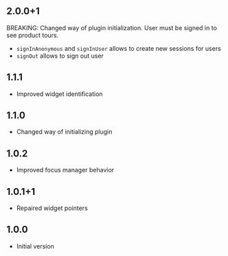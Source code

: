 ## 2.0.0+1
BREAKING: Changed way of plugin initialization. User must be signed in to see product tours.
* `signInAnonymous` and `signInUser` allows to create new sessions for users
* `signOut` allows to sign out user

## 1.1.1

* Improved widget identification

## 1.1.0

* Changed way of initializing plugin

## 1.0.2

* Improved focus manager behavior

## 1.0.1+1

* Repaired widget pointers

## 1.0.0

* Initial version
